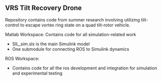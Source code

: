 ## VRS Tilt Recovery Drone

Repository contains code from summer research involving utilizing tilt-control to escape vortex ring state on a quad tilt-rotor vehicle.

Matlab Workspace:
Contains code for all simulation-related work
* SIL_sim.slx is the main Simulink model
* One submodule for connecting ROS to Simulink dynamics

ROS Workspace:
* Contains code for all the ros development and integration for simulation and experimental testing

